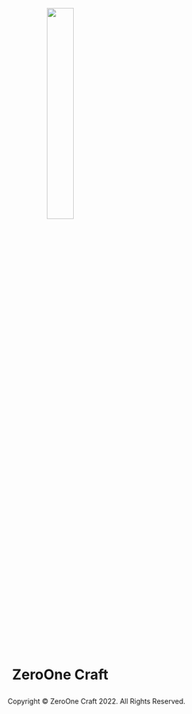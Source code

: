 <p align="center" width="100%">
    <img width="33%" src="https://media.discordapp.net/attachments/972754616418713617/973508933652209664/one.png">
</p>

<h1><p align="center" width="100%">ZeroOne Craft</p></h1>


<p align="right" width="100%">Copyright © ZeroOne Craft 2022. All Rights Reserved.</p>
